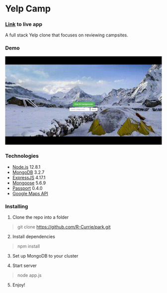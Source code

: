 # Yelp Camp

### [Link](https://rcurrie-yelpcamp.herokuapp.com/) to live app

A full stack Yelp clone that focuses on reviewing campsites. 

### Demo
![Yelp Camp Demo](public/images/yelpcamp.gif)

### Technologies
* [Node.js](https://nodejs.org/en/docs/) 12.8.1
* [MongoDB](https://docs.mongodb.com/) 3.2.7
* [ExpressJS](https://expressjs.com/en/api.html) 4.17.1
* [Mongoose](https://mongoosejs.com/docs/api.html) 5.6.9
* [Passport](http://www.passportjs.org/docs/) 0.4.0
* [Google Maps API](https://developers.google.com/maps/documentation)

### Installing

1. Clone the repo into a folder
> git clone https://github.com/R-Currie/park.git
2. Install dependencies
> npm install
3. Set up MongoDB to your cluster

4. Start server
> node app.js
5. Enjoy!
